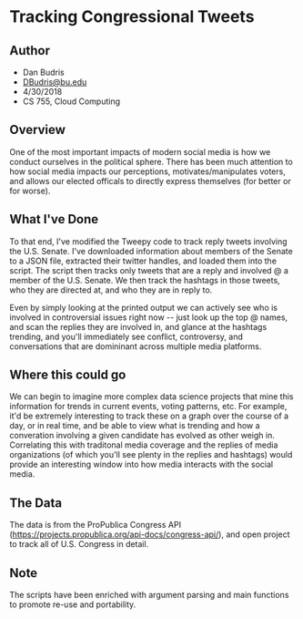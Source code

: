 # Tracking Congressional Tweets

## Author
- Dan Budris
- DBudris@bu.edu
- 4/30/2018
- CS 755, Cloud Computing

## Overview
One of the most important impacts of modern social media is how we conduct ourselves in the political sphere.
There has been much attention to how social media impacts our perceptions, motivates/manipulates voters, and allows our 
elected officals to directly express themselves (for better or for worse).

## What I've Done
To that end, I've modified the Tweepy code to track reply tweets involving the U.S. Senate. I've downloaded information about members of 
the Senate to a JSON file, extracted their twitter handles, and loaded them into the script.  The script then tracks only tweets that are a reply and involved @ a member of the U.S. Senate.  We then track the hashtags in those tweets, who they are directed at, and who they are in reply to. 

Even by simply looking at the printed output we can actively see who is involved in controversial issues right now -- just look up the top
@ names, and scan the replies they are involved in, and glance at the hashtags trending, and you'll immediately see conflict, controversy, and conversations that are domininant across multiple media platforms.  

## Where this could go
We can begin to imagine more complex data science projects that mine this information for trends in current events, voting patterns, etc.
For example, it'd be extremely interesting to track these on a graph over the course of a day, or in real time, and be able to view
what is trending and how a converation involving a given candidate has evolved as other weigh in.  Correlating this with traditonal media coverage and the replies of media organizations (of which you'll see plenty in the replies and hashtags) would provide an interesting window into how media interacts with the social media. 

## The Data
The data  is from the ProPublica Congress API (https://projects.propublica.org/api-docs/congress-api/), and open project to track all of U.S. Congress in detail.  

## Note
The scripts have been enriched with argument parsing and main functions to promote re-use and portability.
